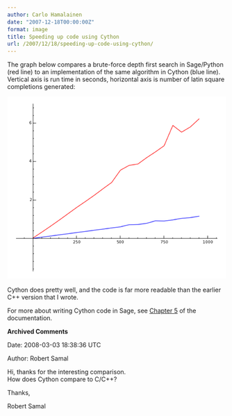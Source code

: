 ```yaml
---
author: Carlo Hamalainen
date: "2007-12-18T00:00:00Z"
format: image
title: Speeding up code using Cython
url: /2007/12/18/speeding-up-code-using-cython/
---
```

The graph below compares a brute-force depth first search in Sage/Python (red line) to an implementation of the same algorithm in Cython (blue line). Vertical axis is run time in seconds, horizontal axis is number of latin square completions generated:

![](/stuff/myfiles/py_v_pyrex.png) 

Cython does pretty well, and the code is far more readable than the earlier C++ version that I wrote.

For more about writing Cython code in Sage, see [Chapter 5](http://sagemath.org/doc/html/prog/node32.html) of the documentation.

**Archived Comments**

Date: 2008-03-03 18:38:36 UTC

Author: Robert Samal

Hi, thanks for the interesting comparison.  
How does Cython compare to C/C++?

Thanks,

Robert Samal
